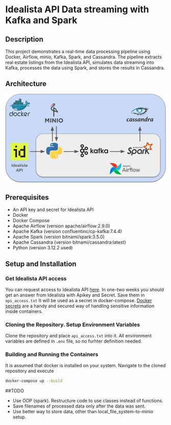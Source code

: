# Idealista API Data streaming with Kafka and Spark
## Description
This project demonstrates a real-time data processing pipeline using Docker, Airflow, minio, Kafka, Spark, and Cassandra. 
The pipeline extracts real estate listings from the Idealista API, simulates data streaming into Kafka, processes the data using Spark, 
and stores the results in Cassandra.

## Architecture
![architecture](./images/architecture.PNG)

## Prerequisites
- An API key and secret for Idealista API
- Docker
- Docker Compose
- Apache Airflow (version apache/airflow:2.9.0)
- Apache Kafka (version confluentinc/cp-kafka:7.4.4)
- Apache Spark (version bitnami/spark:3.5.0)
- Apache Cassandra (version bitnami/cassandra:latest)
- Python (version 3.12.2 used)

## Setup and Installation

### Get Idealista API access
You can request access to Idealista API [here](https://developers.idealista.com/access-request). In one-two weeks you should get an answer from Idealista with Apikey and Secret.
Save them in `api_access.txt` It will be used as a secret in docker-compose. [Docker secrets](https://docs.docker.com/engine/swarm/secrets/) are a handy and secured way of handling sensitive information inside containers.

### Cloning the Repository. Setup Environment Variables
Clone the repository and place `api_access.txt` into it. All environment variables are defined in `.env` file, so no furhter definition needed.

### Building and Running the Containers
It is assumed that docker is installed on your system. Navigate to the cloned repository and execute
```bash
docker-compose up --build
```

##TODO
 - Use OOP (spark). Restructure code to use classes instead of functions.
 - Save filenames of processed data only after the data was sent.
 - Use better way to store data, other than local_file_system-to-minio setup.
